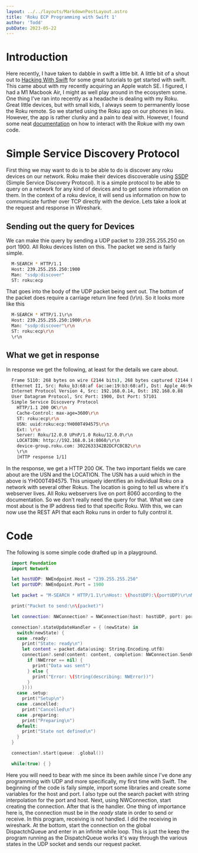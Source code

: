 ```yaml
---
layout: ../../layouts/MarkdownPostLayout.astro
title: 'Roku ECP Programming with Swift 1'
author: 'Todd'
pubDate: 2023-05-22
---
```


# Introduction

Here recently, I have taken to dabble in swift a little bit. A little bit of a shout out to [Hacking With Swift](https://www.hackingwithswift.com/) for some great tutorials to get started with swift. This came about with my recently acquiring an Apple watch SE. I figured, I had a M1 Macbook Air, I might as well play around in the ecosystem some. One thing I've ran into recently as a headache is dealing with my Roku. Great little devices, but with small kids, I always seem to permanently loose the Roku remote. So we started using the Roku app on our phones in lieu. However, the app is rather clunky and a pain to deal with. However, I found some neat [documentation](https://developer.roku.com/docs/developer-program/dev-tools/external-control-api.md) on how to interact with the Rokue with my own code.

# Simple Service Discovery Protocol

First thing we may want to do is to be able to do is discover any roku devices on our network. Roku make their devices discoverable using [SSDP](https://en.wikipedia.org/wiki/Simple_Service_Discovery_Protocol) (Simple Service Discovery Protocol). It is a simple protocol to be able to query on a network for any kind of devices and to get some information on them. In the context of a roku device, it will send us information on how to communicate further over TCP directly with the device. Lets take a look at the request and response in Wireshark.

## Sending out the query for Devices

We can make thie query by sending a UDP packet to 239.255.255.250 on port 1900. All Roku devices listen on this. The packet we send is fairly simple.
```sh
  M-SEARCH * HTTP/1.1
  Host: 239.255.255.250:1900
  Man: "ssdp:discover"
  ST: roku:ecp
```
That goes into the body of the UDP packet being sent out. The bottom of the packet does require a carriage return line feed (\r\n). So it looks more like this
```sh
  M-SEARCH * HTTP/1.1\r\n
  Host: 239.255.255.250:1900\r\n
  Man: "ssdp:discover"\r\n
  ST: roku:ecp\r\n
  \r\n
```
## What we get in response

In response we get the following, at least for the details we care about.
```sh
  Frame 5110: 268 bytes on wire (2144 bits), 268 bytes captured (2144 bits) on interface en0, id 0
  Ethernet II, Src: Roku_b3:68:af (ac:ae:19:b3:68:af), Dst: Apple_46:9e:c8 (3c:a6:f6:46:9e:c8)
  Internet Protocol Version 4, Src: 192.168.0.14, Dst: 192.168.0.88
  User Datagram Protocol, Src Port: 1900, Dst Port: 57101
  Simple Service Discovery Protocol
    HTTP/1.1 200 OK\r\n
    Cache-Control: max-age=3600\r\n
    ST: roku:ecp\r\n
    USN: uuid:roku:ecp:YH000T494575\r\n
    Ext: \r\n
    Server: Roku/12.0.0 UPnP/1.0 Roku/12.0.0\r\n
    LOCATION: http://192.168.0.14:8060/\r\n
    device-group.roku.com: 3022633342B2DCFCBCB2\r\n
    \r\n
    [HTTP response 1/1]
```
In the response, we get a HTTP 200 OK. The two important fields we care about are the USN and the LOCATION. The USN has a uuid which in the above is YH000T494575. This uniquely identifies an individual Roku on a network with several other Rokus. The location is going to tell us where it's webserver lives. All Roku webservers live on port 8060 according to the documentation. So we don't really need the query for that. What we care most about is the IP address tied to that specific Roku. With this, we can now use the REST API that each Roku runs in order to fully control it.

# Code

The following is some simple code drafted up in a playground.
```swift
  import Foundation
  import Network

  let hostUDP: NWEndpoint.Host = "239.255.255.250"
  let portUDP: NWEndpoint.Port = 1900

  let packet = "M-SEARCH * HTTP/1.1\r\nHost: \(hostUDP):\(portUDP)\r\nMan: \"ssdp:discover\"\r\nST: roku:ecp\r\n\r\n"

  print("Packet to send:\n\(packet)")

  let connection: NWConnection? = NWConnection(host: hostUDP, port: portUDP, using: .udp)

  connection?.stateUpdateHandler = { (newState) in
    switch(newState) {
    case .ready:
      print("State: ready\n")
      let content = packet.data(using: String.Encoding.utf8)
      connection?.send(content: content, completion: NWConnection.SendCompletion.contentProcessed(({ (NWError) in
        if (NWError == nil) {
          print("Data was sent")
        } else {
          print("Error: \(String(describing: NWError))")
        }
      })))
    case .setup:
      print("Setup\n")
    case .cancelled:
      print("Cancelled\n")
    case .preparing:
      print("Preparing\n")
    default:
      print("State not defined\n")
    }
  }

  connection?.start(queue: .global())

  while(true) { }
```

Here you will need to bear with me since its been awhile since I've done any programming with UDP and more specifically, my first time with Swift. The beginning of the code is faily simple, import some libraries and create some variables for the host and port. I also type out the search packet with string interpolation for the port and host. Next, using NWConnection, start creating the connection. After that is the handler. One thing of importance here is, the connection must be in the *ready* state in order to send or receive. In this program, receiving is not handled. I did the receiving in wireshark. At the bottom, start the connection on the global DispactchQueue and enter in an infinite while loop. This is just the keep the program running as the DispatchQueue works it's way through the various states in the UDP socket and sends our request packet.



